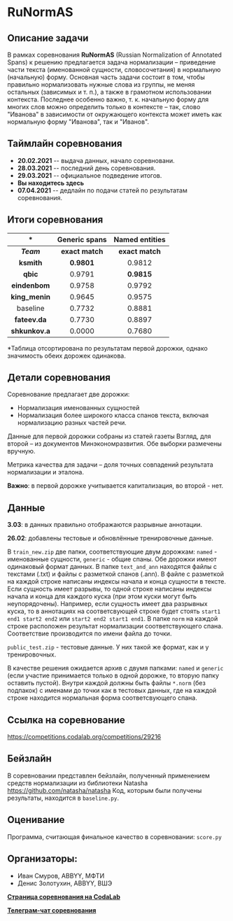 # RuNormAS
## Описание задачи

В рамках соревнования **RuNormAS** (Russian Normalization of Annotated Spans) к решению предлагается задача нормализации – приведение части текста (именованной сущности, словосочетания) в нормальную (начальную) форму. Основная часть задачи состоит в том, чтобы правильно нормализовать нужные слова из группы, не меняя остальных (зависимых и т. п.), а также в грамотном использовании контекста. Последнее особенно важно, т. к. начальную форму для многих слов можно определить только в контексте – так, слово "Иванова" в зависимости от окружающего контекста может иметь как нормальную форму "Иванова", так и "Иванов".

## Таймлайн соревнования
* **20.02.2021** -- выдача данных, начало соревновани.
* **28.03.2021** --  последний день соревнования.
* **29.03.2021**  -- официальное подведение итогов.
* **Вы находитесь здесь**
* **07.04.2021** -- дедлайн по подачи статей по результатам соревнования.

## Итоги соревнования

|   *      | Generic spans | Named entities  |
| :---:   | :---:    | :---:    |
| **_Team_**   | **exact match** | **exact match** |
| **ksmith** | **0.9801** | 0.9812 |
| **qbic** | 0.9791 | **0.9815** |
| **eindenbom** | 0.9758 | 0.9792 |
| **king_menin** | 0.9645 | 0.9575 |
| baseline | 0.7732 | 0.8881 |
| **fateev.da** | 0.7730 | 0.8897 |
| **shkunkov.a** | 0.0000 | 0.7680 |

*Таблица отсортирована по результатам первой дорожки, однако значимость обеих дорожек одинакова.

## Детали соревнования

Соревнование предлагает две дорожки:
* Нормализация именованных сущностей
* Нормализация более широкого класса спанов текста, включая нормализацию разных частей речи.

Данные для первой дорожки собраны из статей газеты Взгляд, для второй – из документов Минэкономразвития. Обе выборки размечены вручную.

Метрика качества для задачи – доля точных совпадений результата нормализации и эталона.

**Важно**: в первой дорожке учитывается капитализация, во второй - нет.

## Данные

**3.03**: в данных правильно отображаются разрывные аннотации.

**26.02**: добавлены тестовые и обновлённые тренировочные данные.

В `train_new.zip` две папки, соответствующие двум дорожкам: `named` - именованные сущности, `generic` - общие спаны. Обе дорожки имеют одинаковый формат данных. В папке `text_and_ann` находятся файлы с текстами (.txt) и файлы с разметкой спанов (.ann). В файле с разметкой на каждой строке написаны индексы начала и конца сущности в тексте. Если сущность имеет разрывы, то одной строке написаны индексы начала и конца для каждого куска (при этом куски могут быть неупорядочены). Например, если сущность имеет два разрывных куска, то в аннотациях на соответсвующей строке будет стоять `start1 end1 start2 end2` или `start2 end2 start1 end1`. В папке `norm` на каждой строке расположен результат нормализации соответствующего спана. Соответствие производится по имени файла до точки.

`public_test.zip` - тестовые данные. У них такой же формат, как и у тренировочных.

В качестве решения ожидается архив с двумя папками: `named` и `generic` (если участие принимается только в одной дорожке, то вторую папку оставить пустой). Внутри каждой должны быть файлы `*.norm` (без подпакок) с именами до точки как в тестовых данных, где на каждой строке находится нормальная форма соответсвующего спана.

## Ссылка на соревнование 

https://competitions.codalab.org/competitions/29216

## Бейзлайн

В соревновании представлен бейзлайн, полученный применением средств нормализации из библиотеки Natasha https://github.com/natasha/natasha
Код, которым были получены результаты, находится в `baseline.py`.

## Оценивание

Программа, считающая финальное качество в соревновании: `score.py`

## Организаторы:
* Иван Смуров, ABBYY, МФТИ
* Денис Золотухин, ABBYY, ВШЭ

[**Страница соревнования на CodaLab**](https://competitions.codalab.org/competitions/29216#learn_the_details)

[**Телеграм-чат соревнования**](https://t.me/RuNormAS)

